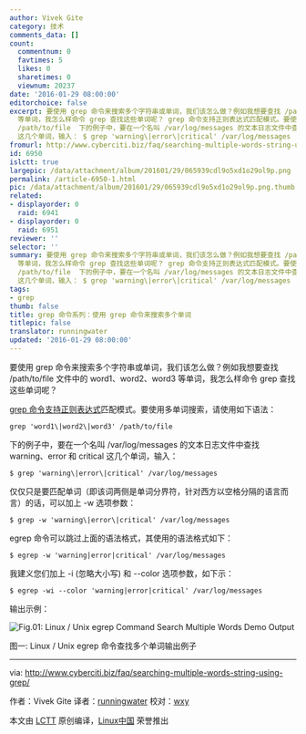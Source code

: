```yaml
---
author: Vivek Gite
category: 技术
comments_data: []
count:
  commentnum: 0
  favtimes: 5
  likes: 0
  sharetimes: 0
  viewnum: 20237
date: '2016-01-29 08:00:00'
editorchoice: false
excerpt: 要使用 grep 命令来搜索多个字符串或单词，我们该怎么做？例如我想要查找 /path/to/file 文件中的 word1、word2、word3
  等单词，我怎么样命令 grep 查找这些单词呢？ grep 命令支持正则表达式匹配模式。要使用多单词搜索，请使用如下语法： grep 'word1\|word2\|word3'
  /path/to/file  下的例子中，要在一个名叫 /var/log/messages 的文本日志文件中查找 warning、error 和 critical
  这几个单词，输入： $ grep 'warning\|error\|critical' /var/log/messages  仅仅只是要匹配单词（即该词两侧是单词分界符，针对西方以空格分隔的语言而言
fromurl: http://www.cyberciti.biz/faq/searching-multiple-words-string-using-grep/
id: 6950
islctt: true
largepic: /data/attachment/album/201601/29/065939cdl9o5xd1o29ol9p.png
permalink: /article-6950-1.html
pic: /data/attachment/album/201601/29/065939cdl9o5xd1o29ol9p.png.thumb.jpg
related:
- displayorder: 0
  raid: 6941
- displayorder: 0
  raid: 6951
reviewer: ''
selector: ''
summary: 要使用 grep 命令来搜索多个字符串或单词，我们该怎么做？例如我想要查找 /path/to/file 文件中的 word1、word2、word3
  等单词，我怎么样命令 grep 查找这些单词呢？ grep 命令支持正则表达式匹配模式。要使用多单词搜索，请使用如下语法： grep 'word1\|word2\|word3'
  /path/to/file  下的例子中，要在一个名叫 /var/log/messages 的文本日志文件中查找 warning、error 和 critical
  这几个单词，输入： $ grep 'warning\|error\|critical' /var/log/messages  仅仅只是要匹配单词（即该词两侧是单词分界符，针对西方以空格分隔的语言而言
tags:
- grep
thumb: false
title: grep 命令系列：使用 grep 命令来搜索多个单词
titlepic: false
translator: runningwater
updated: '2016-01-29 08:00:00'
---
```


要使用 grep 命令来搜索多个字符串或单词，我们该怎么做？例如我想要查找 /path/to/file 文件中的 word1、word2、word3 等单词，我怎么样命令 grep 查找这些单词呢？


[grep 命令支持正则表达式](/article-6941-1.html)匹配模式。要使用多单词搜索，请使用如下语法：



```
grep 'word1\|word2\|word3' /path/to/file

```

下的例子中，要在一个名叫 /var/log/messages 的文本日志文件中查找 warning、error 和 critical 这几个单词，输入：



```
$ grep 'warning\|error\|critical' /var/log/messages

```

仅仅只是要匹配单词（即该词两侧是单词分界符，针对西方以空格分隔的语言而言）的话，可以加上 -w 选项参数：



```
$ grep -w 'warning\|error\|critical' /var/log/messages

```

egrep 命令可以跳过上面的语法格式，其使用的语法格式如下：



```
$ egrep -w 'warning|error|critical' /var/log/messages

```

我建义您们加上 -i (忽略大小写) 和 --color 选项参数，如下示：



```
$ egrep -wi --color 'warning|error|critical' /var/log/messages

```

输出示例：


![Fig.01: Linux / Unix egrep Command Search Multiple Words Demo Output](/data/attachment/album/201601/29/065939cdl9o5xd1o29ol9p.png)


图一: Linux / Unix egrep 命令查找多个单词输出例子




---


via: <http://www.cyberciti.biz/faq/searching-multiple-words-string-using-grep/>


作者：Vivek Gite 译者：[runningwater](https://github.com/runningwater) 校对：[wxy](https://github.com/wxy)


本文由 [LCTT](https://github.com/LCTT/TranslateProject) 原创编译，[Linux中国](https://linux.cn/) 荣誉推出